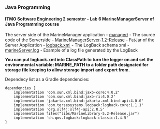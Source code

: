 
### Java Programming

#### **ITMO Software Engineering 2 semester - Lab 6 MarineManagerServer of Java Programming course**

The server side of the MarineManager application
	- [manager/](./manager/) - The source code of the Serverside
	- [MarineManagerServer-1.2-Release](./MarineManagerServer-1.2-Release.jar) - FatJar of the Server Application
	- [logback.xml](./logback.xml) - The LogBack schema xml
	- [marineServer.log](./marineServer.log) - Example of a log file generated by the LogBack

**You can put logback.xml into ClassPath to turn the logger on and set the
environmental variable: MARINE_PATH to a folder path designated for storage file
keeping to allow storage import and export from.**

Dependecy list as a Gradle dependencies:
```
dependencies {
    implementation 'com.sun.xml.bind:jaxb-core:4.0.2'
    implementation 'com.sun.xml.bind:jaxb-ri:4.0.2'
    implementation 'jakarta.xml.bind:jakarta.xml.bind-api:4.0.0'
    implementation 'com.tersesystems.logback:logback-core:1.1.1'
    implementation 'org.slf4j:slf4j-api:2.0.5'
    implementation files("libs/MarineLibrary-5.2-Release.jar")
    implementation 'ch.qos.logback:logback-classic:1.4.5'
}

```
